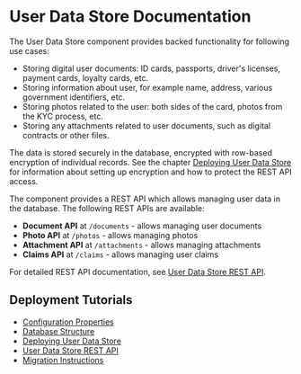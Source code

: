 # User Data Store Documentation

The User Data Store component provides backed functionality for following use cases:
- Storing digital user documents: ID cards, passports, driver's licenses, payment cards, loyalty cards, etc.
- Storing information about user, for example name, address, various government identifiers, etc.
- Storing photos related to the user: both sides of the card, photos from the KYC process, etc.
- Storing any attachments related to user documents, such as digital contracts or other files. 

The data is stored securely in the database, encrypted with row-based encryption of individual records. See the chapter [Deploying User Data Store](./Deploying-User-Data-Store.md) for information about setting up encryption and how to protect the REST API access.

The component provides a REST API which allows managing user data in the database. The following REST APIs are available:
- **Document API** at `/documents` - allows managing user documents
- **Photo API** at `/photos` - allows managing photos
- **Attachment API** at `/attachments` - allows managing attachments
- **Claims API** at `/claims` - allows managing user claims

For detailed REST API documentation, see [User Data Store REST API](./User-Data-Store-API.md).

## Deployment Tutorials

- [Configuration Properties](./Configuration-Properties.md)
- [Database Structure](./Database-Structure.md)
- [Deploying User Data Store](./Deploying-User-Data-Store.md)
- [User Data Store REST API](./User-Data-Store-API.md)
- [Migration Instructions](./Migration-Instructions.md)
